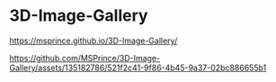 # 3D-Image-Gallery
https://msprince.github.io/3D-Image-Gallery/

https://github.com/MSPrince/3D-Image-Gallery/assets/135182786/521f2c41-9f86-4b45-9a37-02bc886655b1
 

